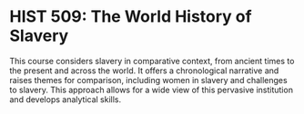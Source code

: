 # HIST 509: The World History of Slavery

This course considers slavery in comparative context, from ancient times to the present and across the world. It offers a chronological narrative and raises themes for comparison, including women in slavery and challenges to slavery. This approach allows for a wide view of this pervasive institution and develops analytical skills.